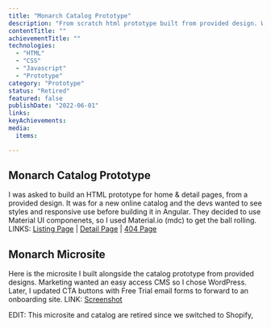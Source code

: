 ```yaml
---
title: "Monarch Catalog Prototype"
description: "From scratch html prototype built from provided design. Working interactions and fluid responsive provided for devs. Catalog also partnered with a microsite I built."
contentTitle: ""
achievementTitle: ""
technologies: 
  - "HTML"
  - "CSS"
  - "Javascript" 
  - "Prototype"
category: "Prototype"
status: "Retired"
featured: false
publishDate: "2022-06-01"
links:
keyAchievements:
media:
  items:

---
```


## Monarch Catalog Prototype

I was asked to build an HTML prototype for home & detail pages, from a provided design. It was for a new online catalog and the devs wanted to see styles and responsive use before building it in Angular. They decided to use Material UI componenets, so I used Material.io (mdc) to get the ball rolling.
LINKS: [Listing Page](https://brettsnyder.me/demo/monarch-catalog/course-catalog.html) | [Detail Page](https://brettsnyder.me/demo/monarch-catalog/course-detail.html) | [404 Page](https://brettsnyder.me/demo/monarch-catalog/error-404.html)

## Monarch Microsite

Here is the microsite I built alongside the catalog prototype from provided designs. Marketing wanted an easy access CMS so I chose WordPress. Later, I updated CTA buttons with Free Trial email forms to forward to an onboarding site. 
LINK: [Screenshot](https://brettsnyder.me/demo/monarch-demo.jpg)

EDIT: This microsite and catalog are retired since we switched to Shopify, 





